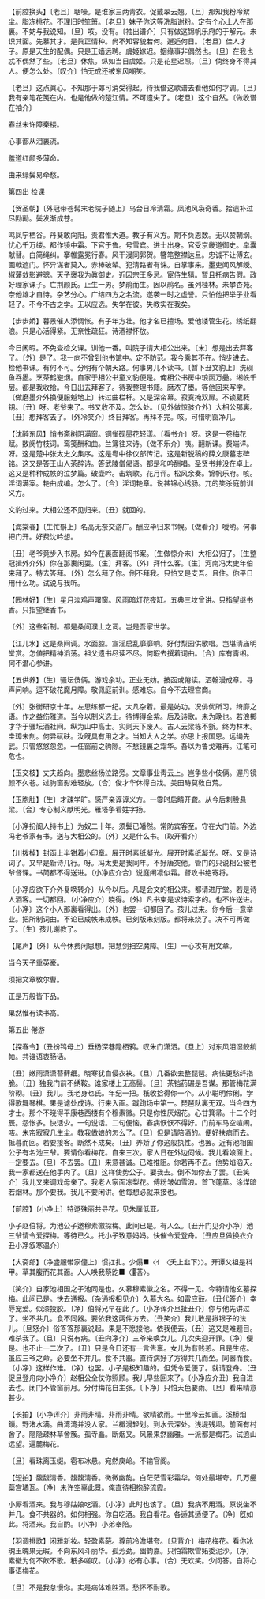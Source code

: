 <!-- { "loadSidebar": true } -->
【前腔换头】〔老旦〕聒噪。是谁家三两靑衣。促戴翠云翘。〔旦〕那知我粉冷絮尘。脂冻桃花。不理旧时笙箫。〔老旦〕妹子你这等洗脂谢粉。定有个心上人在那裏。不妨与我说知。〔旦〕咳。没有。〔袖出谱介〕只有做这锦帆乐府的于解元。未识其面。先慕其才。是眞正情种。尙不知容貌若何。邂逅何日。〔老旦〕佳人才子。原是天生的配偶。只是王嫱远聘。虞姬嫁迟。姻缘事非偶然也。〔旦〕在我也忒不偶然了些。〔老旦〕休焦。纵如当日虞姬。只是花星迟照。〔旦〕倘终身不得其人。便怎么处。〔叹介〕怕无成还被东风嘲笑。

〔老旦〕这点眞心。不知那于郞可消受得起。待我借这歌谱去看他如何才调。〔旦〕我有亲笔花笺在内。也是他做的楚江情。不可遗失了。〔老旦〕这个自然。〔做收谱在袖介〕 

春丝未许障秦楼。

心事都从泪裏流。

羞道红颜多薄命。

由来绿鬓易牵愁。 

第四出
检课

【贺圣朝】〔外冠带苍髯末老院子随上〕乌台日冷淸霜。凤池风袅奇香。拾遗补过尽劻勷。鬓发渐成苍。

鸣凤宁栖谷。丹葵敢向阳。责君惟大道。教子有义方。期不负恩数。无以赞朝纲。忧心千万缕。都作镜中霜。下官于鲁。号雪宾。进士出身。官受京畿道御史。皁囊献替。白简绳纠。搴帷露冕行春。风干漫同郭贺。簪笔整襟达旦。忠诚不让傅玄。画戟遮门。怀异谋者莫入。赤棒破辇。犯淸路者有诛。自掌事来。墨吏闻风解绶。椒藩敛影避骢。天子襃我为眞御史。近因宗王多忌。宦侍生猜。暂且托病吿假。政好理家课子。亡荆颜氏。止生一男。梦鹃而生。因以鹃名。虽列桂林。未攀杏苑。奈他雄才自恃。杂艺分心。广结四方之名流。遂袭一时之虚誉。只怕他把举子业看轻了。不今不古之学。无以应选。失学在彼。失教实在我矣。 

【步步娇】暮景催人添惆怅。有子年方壮。他才名已擅场。爱他镂管生花。绣纸翻浪。只是心活得紧。无奈性疏狂。诗酒襟怀放。

今日闲暇。不免查检文课。训他一番。叫院子请大相公出来。〔末〕想是出去拜客了。〔外〕是了。我一向不曾到他书馆中。定不防范。我今乘其不在。悄步进去。检他书课。有何不可。分明有个朝天路。何事男儿不读书。〔暂下丑文豹上〕洗砚鱼吞墨。烹茶鹤避烟。自家于相公书童文豹便是。俺相公书房中琅函万疉。缃帙千层。都是我收拾。今日出去拜客了。待我整理书籍。磨浓了墨。等他回来写字。〔做磨墨介外换便服魆地上〕转过曲栏杆。又是深帘幕。寂寞掩双扉。不锁葳蕤钥。〔丑〕呀。老爷来了。书又收不及。怎么处。〔见外做惊骇介外〕大相公那裏。〔丑〕想拜客去了。〔外冷笑介〕终日拜客。再拜不完。咳。可惜明窗净几。 

【沈醉东风】悄书斋树阴满窗。铜雀砚墨花轻漾。〔看书介〕呀。这是一卷梅花赋。数阕竹枝词。鸾笺酬和曲。兰簿往来诗。〔做不乐介〕咦。翻新课。费端详。呀。这是楚中张太史文集序。这是粤中徐仪部传记。这是新脱稿的薛文康墓志碑铭。这又是答王山人茶醉诗。答武陵僧偈语。都是和吟酬唱。圣贤书并没在卓上。这又是种种成帙的泣梦篇。破壶吟。击筑歌。花月评。松风余奏。锦帆乐府。咳。淫词满案。艳曲成编。怎么了。〔合〕淫词艳章。说甚锦心绣肠。兀的笑杀庭前训义方。

文豹过来。大相公还不见归来。〔丑〕就回的。 

【海棠春】〔生忙斣上〕名高无奈交游广。酬应毕归来书幌。〔做看介〕嗳哟。何事把门开。好费沈吟想。

〔丑〕老爷竟步入书房。如今在裏面翻阅书案。〔生做惊介末〕大相公归了。〔生整冠揖外介外〕你在那裏闲耍。〔生〕拜客。〔外〕拜什么客。〔生〕河南冯太史年伯来拜了。特去答拜。〔外〕怎么拜了你。倒不拜我。只怕又是支吾。且住。你平日用什么功。试说与我听。 

【园林好】〔生〕星月淡鸡声曙窗。风雨暗灯花夜缸。五典三坟曾讲。只指望继书香。只指望继香书。

〔外〕这些新制。都是桑间濮上之词。岂是吾家世学。 

【江儿水】这是桑间调。水面腔。宣淫启乱靡靡响。好付梨园供歌唱。岂堪淸庙明堂赏。怎値把精神滔荡。祖父遗书尽读不尽。何暇去撰着词曲。〔合〕库有靑缃。何不潜心参讲。

【五供养】〔生〕骚坛伎俩。游戏余功。正业无妨。披函或倦读。洒翰漫成章。寻声问响。逗不破花魔月障。敬佩庭前训。感难忘。自今不去理宫商。

〔外〕张衡研京十年。左思练都一纪。大凡杂着。最是妨功。况俳优所习。绮靡之语。作之益伤雅道。当今以制义选士。待博得金紫。后及诗歌。未为晚也。若浪掷才华于骚坛酒社间。纵为山中高士。实则天下废人。古人云梁栋不斵。终为林木。圭璋未剖。何异碔砆。汝旣具有用之才。当知大人之学。亦思上报国恩。远绳先武。只管悠悠忽忽。一任窗前之驹隙。不愁镜裏之霜华。吾以为鲁戈难再。江笔可危也。 

【玉交枝】丈夫趋向。墨悲丝杨泣路旁。文章事业靑云上。岂争些小伎俩。渥丹镜颜不久苍。过驹窗影难轻放。〔合〕俊才华休得自戕。美田畴莫敎自荒。

【玉胞肚】〔生〕才疎学旷。感严亲谆谆义方。一霎时启瞶开聋。从今后刺股悬梁。〔合〕专心制义献明光。雁塔争看姓字扬。

〔小净扮阍人持书上〕为奴二十年。须鬓已皤然。常防宾客至。守在大门前。外边冯老爷家有书。送与大相公的。〔外〕又是什么书。〔取开看介〕 

【川拨棹】封函上半钳着小印章。展开时素纸凝光。展开时素纸凝光。呀。又是诗词了。又早是新诗几行。呀。冯太史是我同年。不好唐突他。管门的只说相公被老爷督课。书简都不得送进。〔小净应介合〕说庭闱凛似霜。督攻书绝寄将。

〔小净应欲下介外复唤转介〕从今以后。凡是会文的相公来。都请进厅堂。若是诗人酒客。一切都回。〔小净应介〕晓得。〔外〕凡书柬是求诗索字的。也不许送进。〔小净〕这个小人那裏看得出。〔外〕也罢一切都回了。孩儿过来。你今后一意举业。把所制词曲。不论已成帙未成帙。已刻版未刻版。都将来烧了。决不可再做了。〔生〕孩儿谢教了。 

【尾声】〔外〕从今休费闲思想。把慧剑扫空魔障。〔生〕一心攻有用文章。

当今天子重英豪。

须把文章敎尔曹。

正是万般皆下品。

果然惟有读书高。 

第五出
倦游

【探春令】〔丑扮鸨母上〕垂杨深巷隐栖鸦。叹朱门潇洒。〔旦上〕对东风泪湿鲛绡帕。共谁语衷肠话。

〔丑〕嫩雨潇潇苔藓细。晓寒犹自侵衣袂。〔旦〕几番欲去整琵琶。病怯更愁纤指脆。〔丑〕独我门前不绣鞍。谁家楼上无高髻。〔旦〕茶铛药碾是吾谋。那管梅花满阶砌。〔丑〕我儿。我老身乜氏。年纪一把。秖收拾得你一个。从小聪明伶俐。学得歌舞琴棋。果是谑处成诗。行来入画。蹴踘场中第一。琵琶队裏无双。当今四方才士。那个不晓得平康巷西楼有个穆素徽。只是你性厌烟花。心甘箕帚。十二个时辰。怨怅多。快活少。一句说话。二句便恼。春病恹恹不得好。门前车马空喧闹。咳。朱帘寂寂几生尘。教我做娘的怎么了。〔旦〕但是请陪酒的。便好扶病而去。抵暮而回。若要接客。断然不成矣。〔丑〕养娇了你这般执性。也罢。近有池相国公子有名池三爷。要请你看梅花。自来三次。家人日在外边伺候。我儿看娘面上。一定要去。〔旦〕不去罢。〔丑〕来意甚诚。已难推阻。你若再不去。他势焰滔天。我一家都送在他手内了。〔旦〕这样使势公子。要我去。倒不如你去了罢。〔丑笑介〕我儿又来调戏母亲了。我老人家面冻梨花。傅粉皱如雪浪。首飞蓬草。涂煤暗若烟林。那个要我。我儿不要闲讲。他每想必就来接也。 

【前腔】〔小净上〕特邀殊丽共寻花。见朱扉低亚。

小子赵伯将。为池公子邀穆素徽探梅。此间已是。有人么。〔丑开门见介小净〕池三爷请令爱探梅。等待已久。托小子致意妈妈。快催令爱登舟。〔丑应旦做换衣介丑小净叙寒温介〕 

【大斋郞】〔净盛服带家僮上〕惯扛扎。少傝■〈亻〈夭上韭下〉〉。开谭父祖是科甲。草其腹而花其面。人人唤我蔡趷■〈荅〉。

〔笑介〕自家池相国之子池同是也。久慕穆素徽之名。不得一见。今特请他玄墓探梅。此间已是。快去通报。〔杂通报相见介〕久慕大名。如雷应鼓。〔丑代答介〕幸辱宠爱。似漆投胶。〔净〕伯将兄早在此了。〔小净诨介旦扯丑介〕你与他先讲过了。坐不共几。食不同器。要依我这两件方去。〔丑笑介〕我儿敢是揪银子的法儿。〔旦怒介〕俗答答那裏说起。果是不愿接他。依我便去。〔丑〕这又是难题目。难杀我了。〔旦〕只说有病。〔丑向净介〕三爷来唤女儿。几次失迎开罪。〔净〕便是。也不止一二次了。〔丑〕只是今日还有一言吿禀。女儿为有贱恙。且是生疮。虽应三爷之命。必要坐不并几。食不共器。直待病好了方得共几而坐。同器而食。〔小净〕这样作难。〔净〕也罢。小子是极知趣的。但凭令爱便了。就请登舟。〔丑促旦登舟向小净介〕赵相公全仗你照顾。我儿早些回来了。〔小净应介丑〕我自进去也。闭门不管窗前月。分付梅花自主张。〔下净〕只怕天色要雨。〔旦〕看来晴意甚少。 

【长拍】〔小净诨介〕非雨非晴。非雨非晴。欲晴欲雨。十里冷云如画。溪桥烟鎻。野渚水满。曲湾湾并没人家。兰檝漫轻划。到水云深处。浅堤残坝。前面有村舍了。隐隐疎林草舍簇。孤寺矗。断烟叉。风景果然幽雅。一派都是梅花。试遶山远望。遍麓梅花。

〔旦〕看珠离玉缀。雹布冰悬。宛然庾岭。不输官阁。 

【短拍】馥馥淸香。馥馥淸香。微微幽韵。白茫茫雪彩霜华。何处最堪夸。几万疉蘂宫璚瓦。〔净〕未许空辜此景。俺直待相抱醉流霞。

小厮看酒来。我与穆姑娘吃酒。〔小净〕此时也该了。〔旦〕我病不用酒。原说坐不并几。食不共器的。如何相强。你自吃酒。我自看花。各适其适便了。〔净〕旣如此。将酒来。我自酌。〔小净〕小弟奉陪。 

【羽调排歌】闲雅新妆。轻盈素葩。尊前冷澹堪夸。〔旦背介〕梅花梅花。看你冰魂玉魄果无瑕。不向东风斗丽华。孤芳劲。幽韵嘉。只怕霜欺雪妬委泥沙。〔净〕素徽为何不飮不歌。秖多嗟叹。〔小净〕必有心事。〔合〕无欢笑。少问答。自将心事语梅花。

〔旦〕不是我怠慢你。实是病体难胜酒。愁怀不耐歌。 

